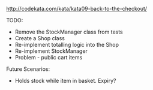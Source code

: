 http://codekata.com/kata/kata09-back-to-the-checkout/

TODO:
- Remove the StockManager class from tests
- Create a Shop class
- Re-implement totalling logic into the Shop
- Re-implement StockManager
- Problem - public cart items



Future Scenarios:
- Holds stock while item in basket. Expiry?
